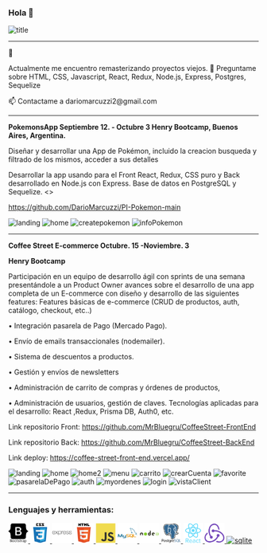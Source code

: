 ### Hola 👋

<img src="https://res.cloudinary.com/dmpqjroj5/image/upload/v1667862281/imagenes%20Proyecto%20final%20henry/Dario_Marcuzzi_k6net1.png" alt="title">


<hr>
🔭 <p>Actualmente me encuentro remasterizando proyectos viejos.
💬 Preguntame sobre HTML, CSS, Javascript, React, Redux, Node.js, Express, Postgres, Sequelize</p>
📫 Contactame a dariomarcuzzi2@gmail.com
</a>

<hr>
<strong>
<p>
PokemonsApp				Septiembre 12. - Octubre 3  
Henry Bootcamp, Buenos Aires, Argentina.  
</p>
</strong>

Diseñar y desarrollar una App de Pokémon, incluido la creacion busqueda y filtrado de los mismos, acceder a sus detalles 

Desarrollar la app usando para el Front React, Redux, CSS puro y Back desarrollado en Node.js con Express. Base de datos en PostgreSQL y Sequelize. 
<>

https://github.com/DarioMarcuzzi/PI-Pokemon-main
<p>
<img src="https://res.cloudinary.com/dmpqjroj5/image/upload/v1667863505/imagenes%20Proyecto%20final%20henry/proyecto%20PI%20pokemons/landing_izg8qw.png" width="200" alt="landing" >
<img src="https://res.cloudinary.com/dmpqjroj5/image/upload/v1667863512/imagenes%20Proyecto%20final%20henry/proyecto%20PI%20pokemons/home_vgcpea.png" width="200" alt="home">
<img src="https://res.cloudinary.com/dmpqjroj5/image/upload/v1667863519/imagenes%20Proyecto%20final%20henry/proyecto%20PI%20pokemons/create_POkemon_nvq1uz.png" width="200" alt="createpokemon" >
<img src="https://res.cloudinary.com/dmpqjroj5/image/upload/v1667863508/imagenes%20Proyecto%20final%20henry/proyecto%20PI%20pokemons/info_pokemon_znrsr6.png" width="200" alt="infoPokemon" >
</p>
<hr>
<strong><p>
Coffee Street E-commerce 		Octubre. 15  -Noviembre. 3 

Henry Bootcamp</p></strong>

 Participación en un equipo de desarrollo ágil con sprints de una semana presentándole a un Product Owner avances sobre el desarrollo de una app completa de un E-commerce con diseño y desarrollo de las siguientes features: Features básicas de e-commerce (CRUD de productos, auth, catálogo, checkout, etc..) 

• Integración pasarela de Pago (Mercado Pago). 

• Envío de emails transaccionales (nodemailer). 

• Sistema de descuentos a productos. 

• Gestión y envíos de newsletters 

• Administración de carrito de compras y órdenes de productos, 

• Administración de usuarios, gestión de claves. Tecnologías aplicadas para el desarrollo: React ,Redux, Prisma DB, Auth0, etc. 

Link repositorio Front: https://github.com/MrBluegru/CoffeeStreet-FrontEnd

Link repositorio Back:  https://github.com/MrBluegru/CoffeeStreet-BackEnd

Link deploy: https://coffee-street-front-end.vercel.app/ 
<p>
<img src="https://res.cloudinary.com/dmpqjroj5/image/upload/v1667864545/imagenes%20Proyecto%20final%20henry/landing_page_caoraj.png" width="200" alt="landing" >
<img src="https://res.cloudinary.com/dmpqjroj5/image/upload/v1667864527/imagenes%20Proyecto%20final%20henry/home1_ds1pj3.png" width="200" alt="home" >
<img src="https://res.cloudinary.com/dmpqjroj5/image/upload/v1667864501/imagenes%20Proyecto%20final%20henry/home_2_wgkl9f.png" width="200" alt="home2" >
<img src="https://res.cloudinary.com/dmpqjroj5/image/upload/v1667864517/imagenes%20Proyecto%20final%20henry/menu_yquzoo.png" width="200" alt="menu" >
<img src="https://res.cloudinary.com/dmpqjroj5/image/upload/v1667864514/imagenes%20Proyecto%20final%20henry/carrito_cliente_s5qfpc.png" width="200" alt="carrito" >
<img src="https://res.cloudinary.com/dmpqjroj5/image/upload/v1667864499/imagenes%20Proyecto%20final%20henry/crear_cuenta_vvzzrn.png" width="200" alt="crearCuenta" >
<img src="https://res.cloudinary.com/dmpqjroj5/image/upload/v1667864497/imagenes%20Proyecto%20final%20henry/mi_favorite_lyyhtu.png" width="200" alt="favorite" >
<img src="https://res.cloudinary.com/dmpqjroj5/image/upload/v1667864494/imagenes%20Proyecto%20final%20henry/pasarela_de_pago_calxzi.png" width="200" alt="pasarelaDePago" >
<img src="https://res.cloudinary.com/dmpqjroj5/image/upload/v1667864493/imagenes%20Proyecto%20final%20henry/auth_e20o61.png" width="200" alt="auth" >
<img src="https://res.cloudinary.com/dmpqjroj5/image/upload/v1667864493/imagenes%20Proyecto%20final%20henry/my_ordenes_igyzqy.png" width="200" alt="myordenes" >
<img src="https://res.cloudinary.com/dmpqjroj5/image/upload/v1667864491/imagenes%20Proyecto%20final%20henry/login_jax6tm.png" width="200" alt="login" >
<img src="https://res.cloudinary.com/dmpqjroj5/image/upload/v1667864490/imagenes%20Proyecto%20final%20henry/menu_cliente_moo9zq.png" width="200" alt="vistaClient" >
</p>


<hr>


<h3 align="left">Lenguajes y herramientas:</h3>
<p align="left"> <a href="https://getbootstrap.com" target="_blank" rel="noreferrer"> 

  <img src="https://raw.githubusercontent.com/devicons/devicon/master/icons/bootstrap/bootstrap-plain-wordmark.svg" alt="bootstrap" width="40" height="40"/> </a> <a href="https://www.w3schools.com/css/" target="_blank" rel="noreferrer"> 
  <img src="https://raw.githubusercontent.com/devicons/devicon/master/icons/css3/css3-original-wordmark.svg" alt="css3" width="40" height="40"/> </a> <a href="https://expressjs.com" target="_blank" rel="noreferrer"> 
  <img src="https://raw.githubusercontent.com/devicons/devicon/master/icons/express/express-original-wordmark.svg" alt="express" width="40" height="40"/> </a> <a href="https://www.w3.org/html/" target="_blank" rel="noreferrer"> 
  <img src="https://raw.githubusercontent.com/devicons/devicon/master/icons/html5/html5-original-wordmark.svg" alt="html5" width="40" height="40"/> </a> <a href="https://developer.mozilla.org/en-US/docs/Web/JavaScript" target="_blank" rel="noreferrer">
  <img src="https://raw.githubusercontent.com/devicons/devicon/master/icons/javascript/javascript-original.svg" alt="javascript" width="40" height="40"/> </a> <a href="https://www.mysql.com/" target="_blank" rel="noreferrer">
  <img src="https://raw.githubusercontent.com/devicons/devicon/master/icons/mysql/mysql-original-wordmark.svg" alt="mysql" width="40" height="40"/> </a> <a href="https://nodejs.org" target="_blank" rel="noreferrer"> 
  <img src="https://raw.githubusercontent.com/devicons/devicon/master/icons/nodejs/nodejs-original-wordmark.svg" alt="nodejs" width="40" height="40"/> </a> <a href="https://www.postgresql.org" target="_blank" rel="noreferrer"> 
  <img src="https://raw.githubusercontent.com/devicons/devicon/master/icons/postgresql/postgresql-original-wordmark.svg" alt="postgresql" width="40" height="40"/> </a> <a href="https://reactjs.org/" target="_blank" rel="noreferrer">
  <img src="https://raw.githubusercontent.com/devicons/devicon/master/icons/react/react-original-wordmark.svg" alt="react" width="40" height="40"/> </a> <a href="https://redux.js.org" target="_blank" rel="noreferrer"> 
  <img src="https://raw.githubusercontent.com/devicons/devicon/master/icons/redux/redux-original.svg" alt="redux" width="40" height="40"/> </a> <a href="https://www.sqlite.org/" target="_blank" rel="noreferrer"> 
  <img src="https://www.vectorlogo.zone/logos/sqlite/sqlite-icon.svg" alt="sqlite" width="40" height="40"/> </a> </p>
